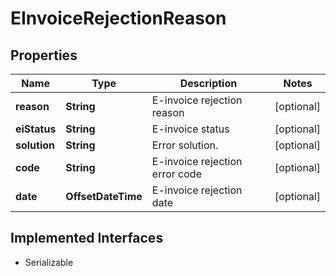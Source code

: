 

# EInvoiceRejectionReason


## Properties

| Name | Type | Description | Notes |
|------------ | ------------- | ------------- | -------------|
|**reason** | **String** | E-invoice rejection reason |  [optional] |
|**eiStatus** | **String** | E-invoice status |  [optional] |
|**solution** | **String** | Error solution. |  [optional] |
|**code** | **String** | E-invoice rejection error code |  [optional] |
|**date** | **OffsetDateTime** | E-invoice rejection date |  [optional] |


## Implemented Interfaces

* Serializable


